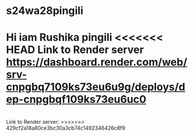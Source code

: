 # s24wa28pingili
Hi iam Rushika pingili
<<<<<<< HEAD
Link to Render server <https://dashboard.render.com/web/srv-cnpgbq7109ks73eu6u9g/deploys/dep-cnpgbqf109ks73eu6uc0>
=======
<br>
Link to Render server: <https://dashboard.render.com/web/srv-cnpgbq7109ks73eu6u9g/deploys/dep-cnpgbqf109ks73eu6uc0>
>>>>>>> 429cf2a18a80ce3bc30a3cb74c1492346426c8f9
